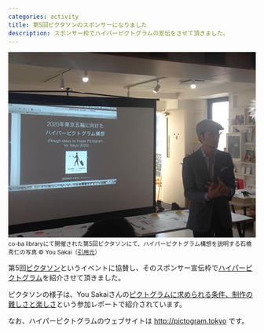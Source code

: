 ```yaml
---
categories: activity
title: 第5回ピクタソンのスポンサーになりました
description: スポンサー枠でハイパーピクトグラムの宣伝をさせて頂きました。
---
```


![](/images/activity/2014-09-21-pictathon-5th/event-pictogram-pictathon-03.png)  
<small>co-ba libraryにて開催された第5回ピクタソンにて、ハイパーピクトグラム構想を説明する石橋秀仁の写真 © You Sakai（[引用元](http://webcre8.jp/meet/event-pictogram-pictathon.html)）</small>

第5回[ピクタソン](http://pictathon.org/)というイベントに協賛し、そのスポンサー宣伝枠で[ハイパーピクトグラム](http://tourinfo.jp/articles/pictogram/)を紹介させて頂きました。

ピクタソンの様子は、You Sakaiさんの[ピクトグラムに求められる条件、制作の難しさと楽しさ](http://webcre8.jp/meet/event-pictogram-pictathon.html)という参加レポートで紹介されています。

なお、ハイパーピクトグラムのウェブサイトは <http://pictogram.tokyo> です。

